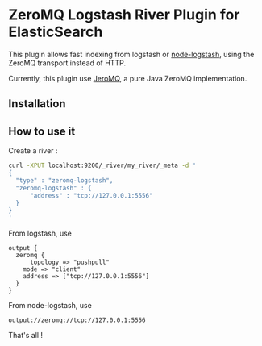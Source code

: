 ZeroMQ Logstash River Plugin for ElasticSearch
==================================

This plugin allows fast indexing from logstash or [node-logstash](https://github.com/bpaquet/node-logstash), using the ZeroMQ transport instead of HTTP.

Currently, this plugin use [JeroMQ](https://github.com/zeromq/jeromq), a pure Java ZeroMQ implementation.

Installation
---

How to use it
---

Create a river :

```sh
curl -XPUT localhost:9200/_river/my_river/_meta -d '
{
  "type" : "zeromq-logstash",
  "zeromq-logstash" : {
      "address" : "tcp://127.0.0.1:5556"
  }
}
'
```


From logstash, use

```
output {
  zeromq {
	  topology => "pushpull"
  	mode => "client"
  	address => ["tcp://127.0.0.1:5556"]
  }
}
```

From node-logstash, use

```
output://zeromq://tcp://127.0.0.1:5556
```

That's all !